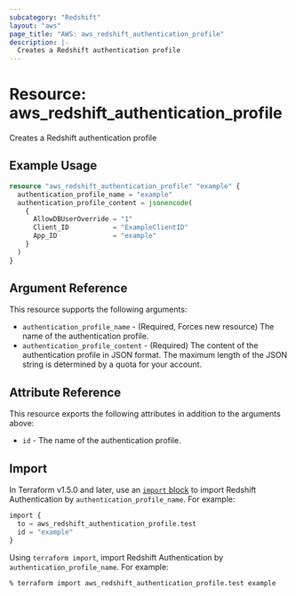 ```yaml
---
subcategory: "Redshift"
layout: "aws"
page_title: "AWS: aws_redshift_authentication_profile"
description: |-
  Creates a Redshift authentication profile
---
```


# Resource: aws_redshift_authentication_profile

Creates a Redshift authentication profile

## Example Usage

```terraform
resource "aws_redshift_authentication_profile" "example" {
  authentication_profile_name = "example"
  authentication_profile_content = jsonencode(
    {
      AllowDBUserOverride = "1"
      Client_ID           = "ExampleClientID"
      App_ID              = "example"
    }
  )
}
```

## Argument Reference

This resource supports the following arguments:

* `authentication_profile_name` - (Required, Forces new resource) The name of the authentication profile.
* `authentication_profile_content` - (Required) The content of the authentication profile in JSON format. The maximum length of the JSON string is determined by a quota for your account.

## Attribute Reference

This resource exports the following attributes in addition to the arguments above:

* `id` - The name of the authentication profile.

## Import

In Terraform v1.5.0 and later, use an [`import` block](https://developer.hashicorp.com/terraform/language/import) to import Redshift Authentication by `authentication_profile_name`. For example:

```terraform
import {
  to = aws_redshift_authentication_profile.test
  id = "example"
}
```

Using `terraform import`, import Redshift Authentication by `authentication_profile_name`. For example:

```console
% terraform import aws_redshift_authentication_profile.test example
```
